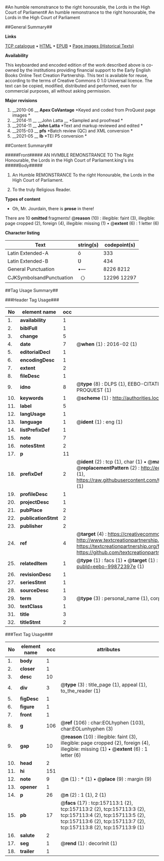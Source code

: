 #An humble remonstrance to the right honourable, the Lords in the High Court of Parliament#
An humble remonstrance to the right honourable, the Lords in the High Court of Parliament

##General Summary##

**Links**

[TCP catalogue](http://www.ota.ox.ac.uk/tcp/)  • 
[HTML](http://tei.it.ox.ac.uk/tcp/Texts-HTML/free/A86/A86868.html)  • 
[EPUB](http://tei.it.ox.ac.uk/tcp/Texts-EPUB/free/A86/A86868.epub) • 
[Page images (Historical Texts)](https://historicaltexts.jisc.ac.uk/eebo-99872397e)

**Availability**

This keyboarded and encoded edition of the work described above is co-owned by the
    institutions providing financial support to the Early English Books Online Text Creation
    Partnership. This text is available for reuse, according to the terms of  Creative Commons 0 1.0 Universal
    licence. The text can be copied, modified, distributed and performed, even for commercial
    purposes, all without asking permission.

**Major revisions**

1. __2010-06 __ __Apex CoVantage__ *Keyed and coded from ProQuest page images *
1. __2014-11 __ __John Latta __ *Sampled and proofread *
1. __2014-11 __ __John Latta__ *Text and markup reviewed and edited *
1. __2015-03 __ __pfs__ *Batch review (QC) and XML conversion *
1. __2021-05 __ __lb__ *TEI P5 conversion *

##Content Summary##

#####Front#####
AN HVMBLE REMONSTRANCE TO The Right Honourable, the Lords in the High Court of Parliament.king's ins
#####Body#####

1. An Humble REMONSTRANCE To the right Honourable, the Lords in the High Court of Parliament.

1. To the truly Religious Reader.

**Types of content**

  * Oh, Mr. Jourdain, there is **prose** in there!

There are 10 **omitted** fragments! 
 @__reason__ (10) : illegible: faint (3), illegible: page cropped (2), foreign (4), illegible: missing (1)  •  @__extent__ (6) : 1 letter (6)

**Character listing**


|Text|string(s)|codepoint(s)|
|---|---|---|
|Latin Extended-A|ō|333|
|Latin Extended-B|Ʋ|434|
|General Punctuation|•—|8226 8212|
|CJKSymbolsandPunctuation|〈〉|12296 12297|

##Tag Usage Summary##

###Header Tag Usage###

|No|element name|occ|attributes|
|---|---|---|---|
|1.|__availability__|1||
|2.|__biblFull__|1||
|3.|__change__|5||
|4.|__date__|7| @__when__ (1) : 2016-02 (1)|
|5.|__editorialDecl__|1||
|6.|__encodingDesc__|1||
|7.|__extent__|2||
|8.|__fileDesc__|1||
|9.|__idno__|8| @__type__ (8) : DLPS (1), EEBO-CITATION (1), VID (1), EEBO-PROQUEST (1), STC (3), PROQUEST (1)|
|10.|__keywords__|1| @__scheme__ (1) : http://authorities.loc.gov/ (1)|
|11.|__label__|5||
|12.|__langUsage__|1||
|13.|__language__|1| @__ident__ (1) : eng (1)|
|14.|__listPrefixDef__|1||
|15.|__note__|7||
|16.|__notesStmt__|2||
|17.|__p__|11||
|18.|__prefixDef__|2| @__ident__ (2) : tcp (1), char (1)  •  @__matchPattern__ (2) : ([0-9\-]+):([0-9IVX]+) (1), (.+) (1)  •  @__replacementPattern__ (2) : http://eebo.chadwyck.com/downloadtiff?vid=$1&page=$2 (1), https://raw.githubusercontent.com/textcreationpartnership/Texts/master/tcpchars.xml#$1 (1)|
|19.|__profileDesc__|1||
|20.|__projectDesc__|1||
|21.|__pubPlace__|2||
|22.|__publicationStmt__|2||
|23.|__publisher__|2||
|24.|__ref__|4| @__target__ (4) : https://creativecommons.org/publicdomain/zero/1.0/ (1), http://www.textcreationpartnership.org/docs/. (1), https://textcreationpartnership.org/faq/#faq05 (1), https://github.com/textcreationpartnership (1)|
|25.|__relatedItem__|1| @__type__ (1) : facs (1)  •  @__target__ (1) : https://data.historicaltexts.jisc.ac.uk/view?pubId=eebo-99872397e (1)|
|26.|__revisionDesc__|1||
|27.|__seriesStmt__|1||
|28.|__sourceDesc__|1||
|29.|__term__|3| @__type__ (3) : personal_name (1), corporate_name (2)|
|30.|__textClass__|1||
|31.|__title__|3||
|32.|__titleStmt__|2||


###Text Tag Usage###

|No|element name|occ|attributes|
|---|---|---|---|
|1.|__body__|1||
|2.|__closer__|1||
|3.|__desc__|10||
|4.|__div__|3| @__type__ (3) : title_page (1), appeal (1), to_the_reader (1)|
|5.|__figDesc__|1||
|6.|__figure__|1||
|7.|__front__|1||
|8.|__g__|106| @__ref__ (106) : char:EOLhyphen (103), char:EOLunhyphen (3)|
|9.|__gap__|10| @__reason__ (10) : illegible: faint (3), illegible: page cropped (2), foreign (4), illegible: missing (1)  •  @__extent__ (6) : 1 letter (6)|
|10.|__head__|2||
|11.|__hi__|151||
|12.|__note__|9| @__n__ (1) : * (1)  •  @__place__ (9) : margin (9)|
|13.|__opener__|1||
|14.|__p__|26| @__n__ (2) : 1 (1), 2 (1)|
|15.|__pb__|17| @__facs__ (17) : tcp:157113:1 (2), tcp:157113:2 (2), tcp:157113:3 (2), tcp:157113:4 (2), tcp:157113:5 (2), tcp:157113:6 (2), tcp:157113:7 (2), tcp:157113:8 (2), tcp:157113:9 (1)|
|16.|__salute__|2||
|17.|__seg__|1| @__rend__ (1) : decorInit (1)|
|18.|__trailer__|1||

